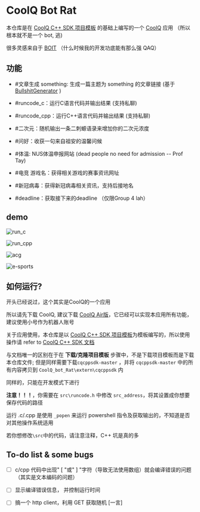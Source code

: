 # CoolQ Bot Rat



本仓库是在 [CoolQ C++ SDK 项目模板](https://github.com/cqmoe/cqcppsdk-template) 的基础上编写的一个 [CoolQ](https://cqp.cc/) 应用 （所以根本就不是一个 bot, 逃)

很多灵感来自于 [BOIT](https://github.com/kernelbin/BOIT) （什么时候我的开发功底能有那么强 QAQ）



## 功能

- \#文章生成 something: 生成一篇主题为 something 的文章链接 (基于[BullshitGenerator](https://github.com/menzi11/BullshitGenerator) )

- \#runcode_c：运行C语言代码并输出结果 (支持私聊)

- \#runcode_cpp：运行C++语言代码并输出结果 (支持私聊)

- \#二次元：随机输出一条二刺螈语录来增加你的二次元浓度

- \#问好：收获一句来自祖安的温馨问候

- \#体温:  NUS体温申报网站 (dead people no need for admission -- Prof Tay)

- \#电竞 游戏名：获得相关游戏的赛事资讯网址

- \#新冠病毒：获得新冠病毒相关资讯，支持后接地名

- \#deadline：获取接下来的deadline （仅限Group 4 lah）



## demo

![run_c](https://ykxahq.ch.files.1drv.com/y4mhfxlJClumRa6g1wZzDrayQ7mk1WHGTLUX6K1-wTY9AU4eGxp3lcWtFUixYA2fvwvK5yf4eOeaEZoByBmEq9P0IyhiLT10JaEk4UvCvjwb14pY-uARJ1zKba94lsjR6GiUfYUK-98jh1kbI5tdEP38RXBEuC6iRtqx_OeiRf573e2zWvoVpPgpglNbLDWowt30oD4XkfcC90LfWdJ8aHbNw?width=742&height=372&cropmode=none)

![run_cpp](https://0uwdvq.ch.files.1drv.com/y4mdx76L2etWmfF8Pf9jY77onKRGFHGd1yjhlFTbEre4t_wL-8N1jJl2ZaZkOTeejP7If1M9po4wSUhyZ4CWJspBYs9MBAd6-JIWbLhmYhIAurMI2ICXz6G-8GZceJhEBsH8_2ZKjU2RYZCIzCzrrs4e9-Rehpy3PQRn9sHSgmCoxp2oSzkHmuBZ4zeUNhVGPkulX0CmVYs3kT-5q4R8GTQPA?width=776&height=355&cropmode=none)

![acg](https://1exahq.ch.files.1drv.com/y4mL0TvkWf6LO8qoZKAG1MkqUkTHfu_k2d2040BPKPOGXW0mkbrHz0e5WWSD-sBAIxPGd_O_6JuJCfT9jCBkuf9oLK2gP2cBaWQOkpx8tUFjaLmXfUTfodhAGfw2qMlD4hhYLqnsgvjBV8PSH4o-35hq2Ntuwwg1-YJOVPAiOvHFa_4nSMOQqvT7NzePYIhsvEfOGrc_Ku4eYS215Zt8R49Xg?width=742&height=396&cropmode=none)

![e-sports](https://yuxahq.ch.files.1drv.com/y4moqQJI9ppIym2z2uahZEe0IHJdV5ERIFvPy4WrUySyH2f5w-EcgIGQZFkneVj0GQIMJHXiWJz1zNr7hroro3ek0tGa2McW2q9dRNGz0yXdS1WRwx9zA-IC-4bqM013dNTdZKG_J-OwcTfNavMXigtqzaBTy4zrgsR9tFujpsGTuUd9vzOsScgrB_kS2Ieb4zPxhuyH6ErSvCQZhtTVxsFiA?width=742&height=148&cropmode=none)



## 如何运行?



开头已经说过，这个其实是CoolQ的一个应用

所以请先下载 CoolQ, 建议下载 [CoolQ Air版](https://cqp.cc/t/23253)，它已经可以实现本应用所有功能，建议使用小号作为机器人账号



关于应用使用，本仓库是以 [CoolQ C++ SDK 项目模板](https://github.com/cqmoe/cqcppsdk-template)为模板编写的，所以使用操作请 refer to [CoolQ C++ SDK 文档](https://cqcppsdk.cqp.moe/)

与文档唯一的区别在于在 **下载/克隆项目模板** 步骤中，不是下载项目模板而是下载本仓库文件; 但是同样需要下载`cqcppsdk-master`  ，并将 `cqcppsdk-master` 中的所有内容拷贝到 `CoolQ_bot_Rat\extern\cqcppsdk` 内

同样的，只能在开发模式下进行



**注意！！！**，你需要在 `src\runcode.h` 中修改 `src_address`，将其设置成你想要保存代码的路径

运行 .c/.cpp 是使用 `_popen` 来运行 powershell 指令及获取输出的，不知道是否对其他操作系统适用



若你想修改`\src`中的代码，请注意注释，C++ 坑是真的多



## To-do list & some bugs

- [ ] c/cpp 代码中出现" [ "或" ] "字符（导致无法使用数组）就会编译错误的问题 （其实是文本编码的问题）

- [ ] 显示编译错误信息， 并控制运行时间

- [ ] 搞一个 http client，利用 GET 获取随机 [一言]



